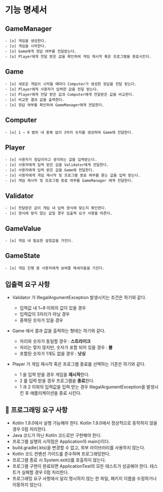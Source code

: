 # 기능 명세서

## GameManager
    - [o] 게임을 생성한다.
    - [o] 게임을 시작한다.
    - [o] Game에게 정답 여부를 전달받는다.
    - [o] Player에게 전달 받은 값을 확인하여 게임 재시작 혹은 프로그램을 종료시킨다.

## Game
    - [o] 새로운 게임이 시작될 때마다 Computer가 생성한 정답을 전달 받는다. 
    - [o] Player에게 사용자가 입력한 값을 전달 받는다.
    - [o] Player에게 전달 받은 값과 Computer에게 전달받은 값을 비교한다.
    - [o] 비교한 결과 값을 출력한다.
    - [o] 정답 여부를 확인하여 GameManager에게 전달한다.

## Computer
    - [o] 1 ~ 9 범위 내 중복 없이 3자리 숫자를 생성하여 Game에 전달한다.

## Player 
    - [o] 사용자가 정답이라고 생각하는 값을 입력받는다.
    - [o] 사용자에게 입력 받은 값을 Validator에게 전달한다.
    - [o] 사용자에게 입력 받은 값을 Game에 전달한다.
    - [o] 사용자에게 게임 재시작 및 프로그램 종료 여부를 묻는 값을 입력 받는다.
    - [o] 게임 재시작 및 프로그램 종료 여부를 GameManager 에게 전달한다.
    

## Validator
    - [o] 전달받은 값이 게임 내 입력 형식에 맞는지 확인한다.
    - [o] 형식에 맞지 않는 값일 경우 입출력 요구 사항을 따른다.

## GameValue
    - [o] 게임 내 필요한 설정값을 가진다.

## GameState
    - [o] 게임 진행 중 사용자에게 보여줄 메세지들을 가진다.

## 입출력 요구 사항
* Validator 가 IllegalArgumentException 발생시키는 조건은 하기와 같다.
    - 입력값 내 1~9 이외의 값이 있을 경우
    - 입력값이 3자리가 아닐 경우
    - 중복된 숫자가 있을 경우

* Game 에서 결과 값을 출력하는 형태는 하기와 같다.
    - 자리와 숫자가 동일할 경우 : **스트라이크**
    - 자리는 맞지 않지만, 숫자가 포함 되어 있을 경우 : **볼**
    - 포함된 숫자가 1개도 없을 경우 : **낫싱**

* Player 가 게임 재시작 혹은 프로그램 종료를 선택하는 기준은 하기와 같다.
    - 1 을 입력 받을 경우 게임을 **재시작**한다.
    - 2 를 입력 받을 경우 프로그램을 **종료**한다.
    - 1 과 2 이외의 입력값을 입력 받는 경우 IllegalArgumentException을 발생시킨 후 애플리케이션을 종료 시킨다.

## 🎯 프로그래밍 요구 사항

 - Kotlin 1.9.0에서 실행 가능해야 한다. Kotlin 1.9.0에서 정상적으로 동작하지 않을 경우 0점 처리한다.
 - Java 코드가 아닌 Kotlin 코드로만 구현해야 한다.
 - 프로그램 실행의 시작점은 Application의 main()이다.
 - build.gradle(.kts)을 변경할 수 없고, 외부 라이브러리를 사용하지 않는다.
 - Kotlin 코드 컨벤션 가이드를 준수하며 프로그래밍한다.
 - 프로그램 종료 시 System.exit()를 호출하지 않는다.
 - 프로그램 구현이 완료되면 ApplicationTest의 모든 테스트가 성공해야 한다. 테스트가 실패할 경우 0점 처리한다.
 - 프로그래밍 요구 사항에서 달리 명시하지 않는 한 파일, 패키지 이름을 수정하거나 이동하지 않는다.